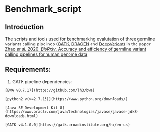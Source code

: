 # Benchmark_script

Introduction
------------
The scripts and tools used for benchmarking evalutation of three germline variants calling pipelines ([GATK](https://gatk.broadinstitute.org/hc/en-us), [DRAGEN](https://www.illumina.com/products/by-type/informatics-products/dragen-bio-it-platform.html) and [DeepVariant](https://github.com/google/deepvariant)) in the paper [Zhao *et al.* 2020. *BioRxiv*. Accuracy and efficiency of germline variant calling pipelines for human genome data](https://www.biorxiv.org/content/10.1101/2020.03.27.011767v1)

## Requirements:
  
  1. GATK pipeline dependencies:
  
    [BWA v0.7.17](https://github.com/lh3/bwa)
  
    [python2 v(>=2.7.15)](https://www.python.org/downloads/)
  
    [Java SE Development Kit 8](https://www.oracle.com/java/technologies/javase/javase-jdk8-downloads.html)
  
    [GATK v4.1.0.0](https://gatk.broadinstitute.org/hc/en-us)

